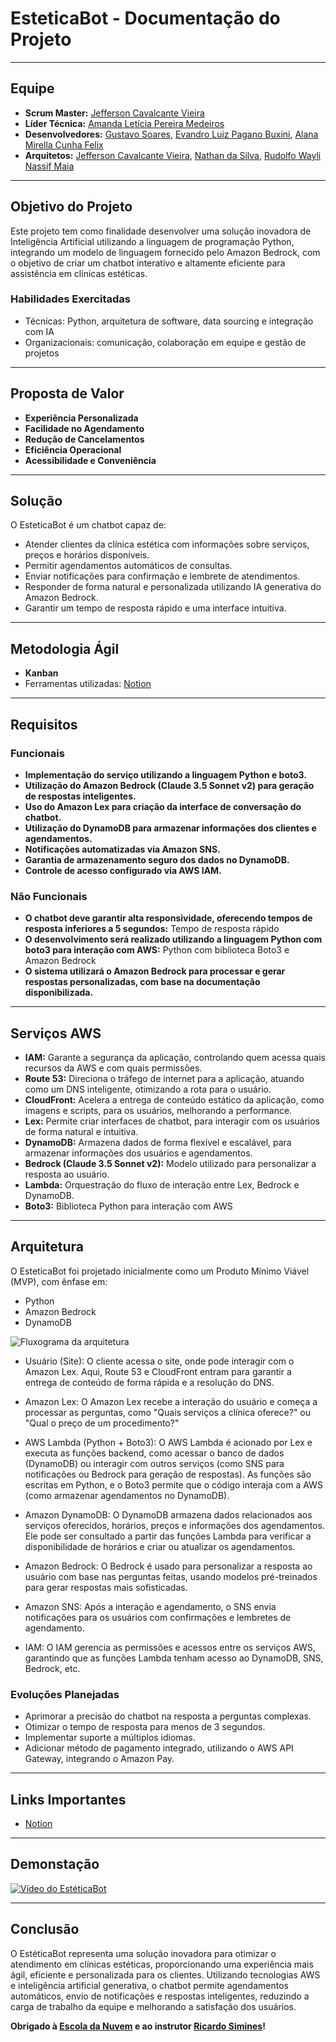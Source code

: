 # EsteticaBot - Documentação do Projeto

---

## Equipe
- **Scrum Master:** [Jefferson Cavalcante Vieira](https://www.linkedin.com/in/jeff-cav22/)
- **Líder Técnica:** [Amanda Letícia Pereira Medeiros](https://www.linkedin.com/in/iamandamedeiros/)
- **Desenvolvedores:** [Gustavo Soares](https://www.linkedin.com/in/gustavo-soares-16310b1a2/), [Evandro Luiz Pagano Buxini](https://www.linkedin.com/in/evandro-pagano-buxini-engenheiro-de-computacao-em-formacao-em-transicao/), [Alana Mirella Cunha Felix](https://www.linkedin.com/in/alana-felix/)
- **Arquitetos:** [Jefferson Cavalcante Vieira](https://www.linkedin.com/in/jeff-cav22/), [Nathan da Silva](https://www.linkedin.com/in/nathan-silva13/), [Rudolfo Wayli Nassif Maia](https://www.linkedin.com/in/rudolfomaia/)

---

## Objetivo do Projeto

Este projeto tem como finalidade desenvolver uma solução inovadora de Inteligência Artificial utilizando a linguagem de programação Python, integrando um modelo de linguagem fornecido pelo Amazon Bedrock, com o objetivo de criar um chatbot interativo e altamente eficiente para assistência em clínicas estéticas.

### Habilidades Exercitadas
- Técnicas: Python, arquitetura de software, data sourcing e integração com IA
- Organizacionais: comunicação, colaboração em equipe e gestão de projetos

---

## Proposta de Valor

- **Experiência Personalizada**
- **Facilidade no Agendamento**
- **Redução de Cancelamentos**
- **Eficiência Operacional**
- **Acessibilidade e Conveniência**

---

## Solução

O EsteticaBot é um chatbot capaz de:
- Atender clientes da clínica estética com informações sobre serviços, preços e horários disponíveis.
- Permitir agendamentos automáticos de consultas.
- Enviar notificações para confirmação e lembrete de atendimentos.
- Responder de forma natural e personalizada utilizando IA generativa do Amazon Bedrock.
- Garantir um tempo de resposta rápido e uma interface intuitiva.

---

## Metodologia Ágil
- **Kanban**
- Ferramentas utilizadas: [Notion](https://www.notion.so/Documenta-o-EsteticaBot-189bc90f5d0f803893cac65bd6515bf2?pvs=4)

---

## Requisitos

### Funcionais
- **Implementação do serviço utilizando a linguagem Python e boto3.**
- **Utilização do Amazon Bedrock (Claude 3.5 Sonnet v2) para geração de respostas inteligentes.**
- **Uso do Amazon Lex para criação da interface de conversação do chatbot.**
- **Utilização do DynamoDB para armazenar informações dos clientes e agendamentos.**
- **Notificações automatizadas via Amazon SNS.**
- **Garantia de armazenamento seguro dos dados no DynamoDB.**
- **Controle de acesso configurado via AWS IAM.**

### Não Funcionais
- **O chatbot deve garantir alta responsividade, oferecendo tempos de resposta inferiores a 5 segundos:** Tempo de resposta rápido
- **O desenvolvimento será realizado utilizando a linguagem Python com boto3 para interação com AWS:** Python com biblioteca Boto3 e Amazon Bedrock
- **O sistema utilizará o Amazon Bedrock para processar e gerar respostas personalizadas, com base na documentação disponibilizada.**

---

## Serviços AWS

- **IAM:** Garante a segurança da aplicação, controlando quem acessa quais recursos da AWS e com quais permissões.
- **Route 53:** Direciona o tráfego de internet para a aplicação, atuando como um DNS inteligente, otimizando a rota para o usuário.
- **CloudFront:** Acelera a entrega de conteúdo estático da aplicação, como imagens e scripts, para os usuários, melhorando a performance.
- **Lex:** Permite criar interfaces de chatbot, para interagir com os usuários de forma natural e intuitiva.
- **DynamoDB:** Armazena dados de forma flexível e escalável, para armazenar informações dos usuários e agendamentos.
- **Bedrock (Claude 3.5 Sonnet v2):** Modelo utilizado para personalizar a resposta ao usuário.
- **Lambda:** Orquestração do fluxo de interação entre Lex, Bedrock e DynamoDB.
- **Boto3:** Biblioteca Python para interação com AWS

---

## Arquitetura

O EsteticaBot foi projetado inicialmente como um Produto Mínimo Viável (MVP), com ênfase em:
- Python
- Amazon Bedrock
- DynamoDB

![Fluxograma da arquitetura](https://i.imgur.com/YmGjPF5.png)

- Usuário (Site): O cliente acessa o site, onde pode interagir com o Amazon Lex.
Aqui, Route 53 e CloudFront entram para garantir a entrega de conteúdo de forma rápida e a resolução do DNS.

- Amazon Lex: O Amazon Lex recebe a interação do usuário e começa a processar as perguntas, como "Quais serviços a clínica oferece?" ou "Qual o preço de um procedimento?"

- AWS Lambda (Python + Boto3): O AWS Lambda é acionado por Lex e executa as funções backend, como acessar o banco de dados (DynamoDB) ou interagir com outros serviços (como SNS para notificações ou Bedrock para geração de respostas). As funções são escritas em Python, e o Boto3 permite que o código interaja com a AWS (como armazenar agendamentos no DynamoDB).

- Amazon DynamoDB: O DynamoDB armazena dados relacionados aos serviços oferecidos, horários, preços e informações dos agendamentos. Ele pode ser consultado a partir das funções Lambda para verificar a disponibilidade de horários e criar ou atualizar os agendamentos.

- Amazon Bedrock: O Bedrock é usado para personalizar a resposta ao usuário com base nas perguntas feitas, usando modelos pré-treinados para gerar respostas mais sofisticadas.

- Amazon SNS: Após a interação e agendamento, o SNS envia notificações para os usuários com confirmações e lembretes de agendamento.

- IAM: O IAM gerencia as permissões e acessos entre os serviços AWS, garantindo que as funções Lambda tenham acesso ao DynamoDB, SNS, Bedrock, etc.

### Evoluções Planejadas
- Aprimorar a precisão do chatbot na resposta a perguntas complexas.
- Otimizar o tempo de resposta para menos de 3 segundos.
- Implementar suporte a múltiplos idiomas.
- Adicionar método de pagamento integrado, utilizando o AWS API Gateway, integrando o Amazon Pay.

---

## Links Importantes
- [Notion](https://www.notion.so/Documenta-o-EsteticaBot-189bc90f5d0f803893cac65bd6515bf2?pvs=4)

---

## Demonstação
[![Vídeo do EstéticaBot](https://img.youtube.com/vi/IziquCU4fKU/hqdefault.jpg)](https://www.youtube.com/watch?v=IziquCU4fKU)


---

## Conclusão

O EstéticaBot representa uma solução inovadora para otimizar o atendimento em clínicas estéticas, proporcionando uma experiência mais ágil, eficiente e personalizada para os clientes. Utilizando tecnologias AWS e inteligência artificial generativa, o chatbot permite agendamentos automáticos, envio de notificações e respostas inteligentes, reduzindo a carga de trabalho da equipe e melhorando a satisfação dos usuários.

**Obrigado à [Escola da Nuvem](https://escoladanuvem.org/) e ao instrutor [Ricardo Simines](https://www.linkedin.com/in/ricardosiminesscopim/)!**
